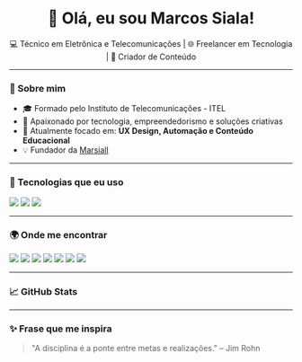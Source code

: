 <h1 align="center">👋 Olá, eu sou Marcos Siala!</h1>

<p align="center">
  💻 Técnico em Eletrônica e Telecomunicações | 🌐 Freelancer em Tecnologia | 🎯 Criador de Conteúdo
</p>

---

### 🧠 Sobre mim

- 🎓 Formado pelo Instituto de Telecomunicações - ITEL
- 🚀 Apaixonado por tecnologia, empreendedorismo e soluções criativas
- 📍 Atualmente focado em: **UX Design, Automação e Conteúdo Educacional**
- 💡 Fundador da [Marsiall](https://github.com/Marsiall)

---

### 🧰 Tecnologias que eu uso
<a href="#"><img src="https://img.shields.io/badge/-Linux-000?style=for-the-badge&logo=linux" /></a>
<a href="#"><img src="https://img.shields.io/badge/-Shell_Script-4EAA25?style=for-the-badge&logo=gnu-bash&logoColor=white" /></a>
<a href="#"><img src="https://img.shields.io/badge/-Python-3776AB?style=for-the-badge&logo=python&logoColor=white" /></a>


---

### 🌍 Onde me encontrar

<a href="https://wa.me/244929663637"><img src="https://img.shields.io/badge/-WhatsApp-25D366?style=for-the-badge&logo=whatsapp&logoColor=white" /></a>
<a href="https://tiktok.com/@seuusuario"><img src="https://img.shields.io/badge/-TikTok-000000?style=for-the-badge&logo=tiktok&logoColor=white" /></a>
<a href="https://linkedin.com/in/seu-usuario"><img src="https://img.shields.io/badge/-LinkedIn-0A66C2?style=for-the-badge&logo=linkedin&logoColor=white" /></a>
<a href="https://instagram.com/seuusuario"><img src="https://img.shields.io/badge/-Instagram-E4405F?style=for-the-badge&logo=instagram&logoColor=white" /></a>
<a href="https://facebook.com/seuusuario"><img src="https://img.shields.io/badge/-Facebook-1877F2?style=for-the-badge&logo=facebook&logoColor=white" /></a>
<a href="https://youtube.com/@seucanal"><img src="https://img.shields.io/badge/-YouTube-FF0000?style=for-the-badge&logo=youtube&logoColor=white" /></a>
<a href="https://seusite.com"><img src="https://img.shields.io/badge/-Portfólio-121212?style=for-the-badge&logo=vercel&logoColor=white" /></a>


---

### 📈 GitHub Stats




---

### ✨ Frase que me inspira
> "A disciplina é a ponte entre metas e realizações." – Jim Rohn


